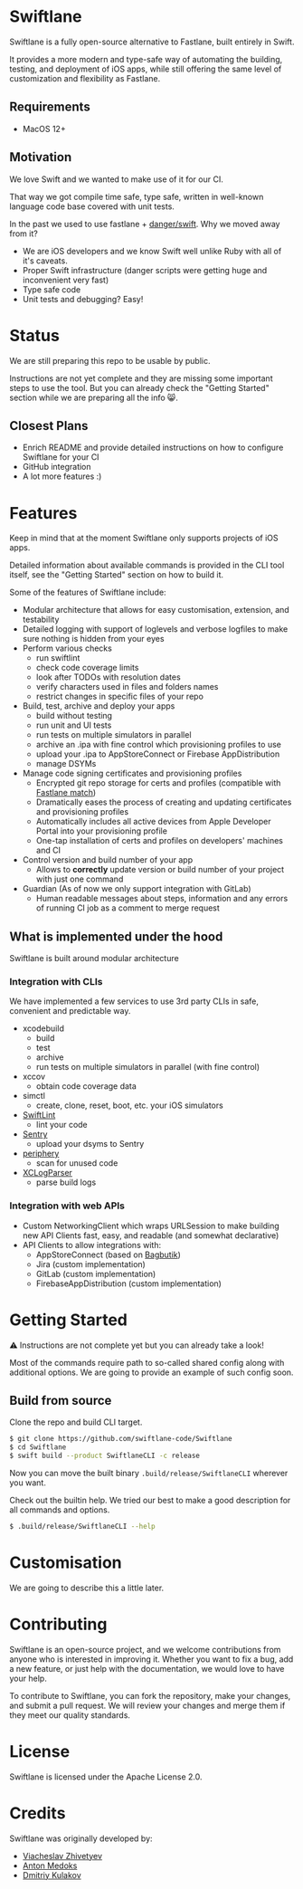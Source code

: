 # Swiftlane

Swiftlane is a fully open-source alternative to Fastlane, built entirely in Swift.

It provides a more modern and type-safe way of automating the building, testing, and deployment of iOS apps, while still offering the same level of customization and flexibility as Fastlane.

## Requirements

* MacOS 12+

## Motivation

We love Swift and we wanted to make use of it for our CI.

That way we got compile time safe, type safe, written in well-known language code base covered with unit tests.

In the past we used to use fastlane + [danger/swift](https://github.com/danger/swift). Why we moved away from it?

* We are iOS developers and we know Swift well unlike Ruby with all of it's caveats.
* Proper Swift infrastructure (danger scripts were getting huge and inconvenient very fast)
* Type safe code
* Unit tests and debugging? Easy!

# Status

We are still preparing this repo to be usable by public.

Instructions are not yet complete and they are missing some important steps to use the tool. But you can already check the "Getting Started" section while we are preparing all the info 😸.

## Closest Plans

* Enrich README and provide detailed instructions on how to configure Swiftlane for your CI
* GitHub integration
* A lot more features :)

# Features

Keep in mind that at the moment Swiftlane only supports projects of iOS apps.

Detailed information about available commands is provided in the CLI tool itself, see the "Getting Started" section on how to build it.

Some of the features of Swiftlane include:

* Modular architecture that allows for easy customisation, extension, and testability
* Detailed logging with support of loglevels and verbose logfiles to make sure nothing is hidden from your eyes
* Perform various checks
	* run swiftlint
	* check code coverage limits
	* look after TODOs with resolution dates
	* verify characters used in files and folders names
	* restrict changes in specific files of your repo
* Build, test, archive and deploy your apps
	* build without testing
	* run unit and UI tests
	* run tests on multiple simulators in parallel
	* archive an .ipa with fine control which provisioning profiles to use
	* upload your .ipa to AppStoreConnect or Firebase AppDistribution
	* manage DSYMs
* Manage code signing certificates and provisioning profiles
	* Encrypted git repo storage for certs and profiles (compatible with [Fastlane match](https://docs.fastlane.tools/actions/match/))
	* Dramatically eases the process of creating and updating certificates and provisioning profiles
	* Automatically includes all active devices from Apple Developer Portal into your provisioning profile
	* One-tap installation of certs and profiles on developers' machines and CI
* Control version and build number of your app
	* Allows to **correctly** update version or build number of your project with just one command
* Guardian (As of now we only support integration with GitLab)
	* Human readable messages about steps, information and any errors of running CI job as a comment to merge request

## What is implemented under the hood

Swiftlane is built around modular architecture 

### Integration with CLIs

We have implemented a few services to use 3rd party CLIs in safe, convenient and predictable way.

* xcodebuild
	* build
	* test
	* archive
	* run tests on multiple simulators in parallel (with fine control)
* xccov
	* obtain code coverage data
* simctl 
	* create, clone, reset, boot, etc. your iOS simulators
* [SwiftLint](https://github.com/realm/SwiftLint)
	* lint your code
* [Sentry](https://github.com/getsentry/sentry)
	* upload your dsyms to Sentry
* [periphery](https://github.com/peripheryapp/periphery)
	* scan for unused code
* [XCLogParser](https://github.com/MobileNativeFoundation/XCLogParser)
	* parse build logs

### Integration with web APIs

* Custom NetworkingClient which wraps URLSession to make building new API Clients fast, easy, and readable (and somewhat declarative)
* API Clients to allow integrations with:
	* AppStoreConnect (based on [Bagbutik](https://github.com/MortenGregersen/Bagbutik))
	* Jira (custom implementation)
	* GitLab (custom implementation)
	* FirebaseAppDistribution (custom implementation)

# Getting Started

⚠️ Instructions are not complete yet but you can already take a look!

Most of the commands require path to so-called shared config along with additional options. We are going to provide an example of such config soon.

## Build from source

Clone the repo and build CLI target.

```bash
$ git clone https://github.com/swiftlane-code/Swiftlane
$ cd Swiftlane
$ swift build --product SwiftlaneCLI -c release
```

Now you can move the built binary `.build/release/SwiftlaneCLI` wherever you want.

Check out the builtin help. We tried our best to make a good description for all commands and options.

```bash
$ .build/release/SwiftlaneCLI --help
```

# Customisation

We are going to describe this a little later.

# Contributing

Swiftlane is an open-source project, and we welcome contributions from anyone who is interested in improving it. Whether you want to fix a bug, add a new feature, or just help with the documentation, we would love to have your help.

To contribute to Swiftlane, you can fork the repository, make your changes, and submit a pull request. We will review your changes and merge them if they meet our quality standards.

# License

Swiftlane is licensed under the Apache License 2.0.

# Credits

Swiftlane was originally developed by:
* [Viacheslav Zhivetyev](https://github.com/vmzhivetyev)
* [Anton Medoks](https://github.com/tercteberc)
* [Dmitriy Kulakov](https://github.com/navartis)

